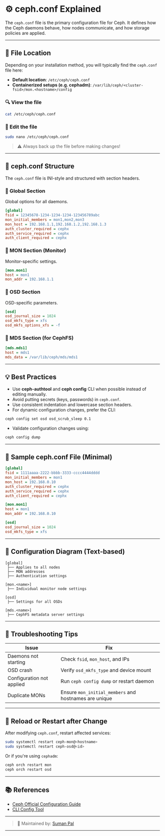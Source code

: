 # ⚙️ ceph.conf Explained

The `ceph.conf` file is the primary configuration file for Ceph. It defines how the Ceph daemons behave, how nodes communicate, and how storage policies are applied.

---

## 📁 File Location

Depending on your installation method, you will typically find the `ceph.conf` file here:

- **Default location**: `/etc/ceph/ceph.conf`
- **Containerized setups (e.g. cephadm)**: `/var/lib/ceph/<cluster-fsid>/mon.<hostname>/config`

### 🔍 View the file

```bash
cat /etc/ceph/ceph.conf
````

### 📝 Edit the file

```bash
sudo nano /etc/ceph/ceph.conf
```

> ⚠️ Always back up the file before making changes!

---

## 🧱 ceph.conf Structure

The `ceph.conf` file is INI-style and structured with section headers.

### 🔹 Global Section

Global options for all daemons.

```ini
[global]
fsid = 12345678-1234-1234-1234-123456789abc
mon_initial_members = mon1,mon2,mon3
mon_host = 192.168.1.1,192.168.1.2,192.168.1.3
auth_cluster_required = cephx
auth_service_required = cephx
auth_client_required = cephx
```

### 🔹 MON Section (Monitor)

Monitor-specific settings.

```ini
[mon.mon1]
host = mon1
mon_addr = 192.168.1.1
```

### 🔹 OSD Section

OSD-specific parameters.

```ini
[osd]
osd_journal_size = 1024
osd_mkfs_type = xfs
osd_mkfs_options_xfs = -f
```

### 🔹 MDS Section (for CephFS)

```ini
[mds.mds1]
host = mds1
mds_data = /var/lib/ceph/mds/mds1
```

---

## 💡 Best Practices

* Use **ceph-authtool** and **ceph config** CLI when possible instead of editing manually.
* Avoid putting secrets (keys, passwords) in `ceph.conf`.
* Use consistent indentation and lowercase section headers.
* For dynamic configuration changes, prefer the CLI:

```bash
ceph config set osd osd_scrub_sleep 0.1
```

* Validate configuration changes using:

```bash
ceph config dump
```

---

## 🧪 Sample ceph.conf File (Minimal)

```ini
[global]
fsid = 1111aaaa-2222-bbbb-3333-cccc4444dddd
mon_initial_members = mon1
mon_host = 192.168.0.10
auth_cluster_required = cephx
auth_service_required = cephx
auth_client_required = cephx

[mon.mon1]
host = mon1
mon_addr = 192.168.0.10

[osd]
osd_journal_size = 1024
osd_mkfs_type = xfs
```

---

## 🧠 Configuration Diagram (Text-based)

```
[global]
 ├── Applies to all nodes
 ├── MON addresses
 ├── Authentication settings

[mon.<name>]
 ├── Individual monitor node settings

[osd]
 ├── Settings for all OSDs

[mds.<name>]
 ├── CephFS metadata server settings
```

---

## 🧰 Troubleshooting Tips

| Issue                     | Fix                                                   |
| ------------------------- | ----------------------------------------------------- |
| Daemons not starting      | Check `fsid`, `mon_host`, and IPs                     |
| OSD crash                 | Verify `osd_mkfs_type` and device mount               |
| Configuration not applied | Run `ceph config dump` or restart daemon              |
| Duplicate MONs            | Ensure `mon_initial_members` and hostnames are unique |

---

## 🔄 Reload or Restart after Change

After modifying `ceph.conf`, restart affected services:

```bash
sudo systemctl restart ceph-mon@<hostname>
sudo systemctl restart ceph-osd@<id>
```

Or if you're using `cephadm`:

```bash
ceph orch restart mon
ceph orch restart osd
```

---

## 📚 References

* [Ceph Official Configuration Guide](https://docs.ceph.com/en/latest/rados/configuration/ceph-conf/)
* [CLI Config Tool](https://docs.ceph.com/en/latest/rados/operations/configuration/)

---

> 📝 Maintained by: [Suman Pal](https://github.com/SumonPaul18)

---

